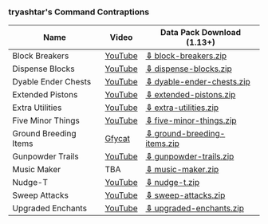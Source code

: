 ﻿### tryashtar's Command Contraptions
Name|Video|Data Pack Download (1.13+)
---|---|---
Block Breakers|[YouTube](https://www.youtube.com/watch?v=aMwxQ2qsNwY)|[**⇩** block-breakers.zip](https://minhaskamal.github.io/DownGit/#/home?url=https://github.com/tryashtar/minecraft-stuff/tree/master/contraptions/block-breakers)
Dispense Blocks|[YouTube](https://www.youtube.com/watch?v=po3BGH5M3f4)|[**⇩** dispense-blocks.zip](https://minhaskamal.github.io/DownGit/#/home?url=https://github.com/tryashtar/minecraft-stuff/tree/master/contraptions/dispense-blocks)
Dyable Ender Chests|[YouTube](https://www.youtube.com/watch?v=vdLghOxYSEM)|[**⇩** dyable-ender-chests.zip](https://minhaskamal.github.io/DownGit/#/home?url=https://github.com/tryashtar/minecraft-stuff/tree/master/contraptions/dyable-ender-chests)
Extended Pistons|[YouTube](https://www.youtube.com/watch?v=hvgzWbBUWmU)|[**⇩** extended-pistons.zip](https://minhaskamal.github.io/DownGit/#/home?url=https://github.com/tryashtar/minecraft-stuff/tree/master/contraptions/extended-pistons)
Extra Utilities|[YouTube](https://www.youtube.com/watch?v=R1NsE792A4k)|[**⇩** extra-utilities.zip](https://minhaskamal.github.io/DownGit/#/home?url=https://github.com/tryashtar/minecraft-stuff/tree/master/contraptions/extra-utilities)
Five Minor Things|[YouTube](https://www.youtube.com/watch?v=MQ-FjxqWa2E)|[**⇩** five-minor-things.zip](https://minhaskamal.github.io/DownGit/#/home?url=https://github.com/tryashtar/minecraft-stuff/tree/master/contraptions/five-minor-things)
Ground Breeding Items|[Gfycat](https://gfycat.com/BoldBeautifulBittern)|[**⇩** ground-breeding-items.zip](https://minhaskamal.github.io/DownGit/#/home?url=https://github.com/tryashtar/minecraft-stuff/tree/master/contraptions/ground-breeding-items)
Gunpowder Trails|[YouTube](https://www.youtube.com/watch?v=KFxeGuDf3LY)|[**⇩** gunpowder-trails.zip](https://minhaskamal.github.io/DownGit/#/home?url=https://github.com/tryashtar/minecraft-stuff/tree/master/contraptions/gunpowder-trails)
Music Maker|TBA|[**⇩** music-maker.zip](https://minhaskamal.github.io/DownGit/#/home?url=https://github.com/tryashtar/minecraft-stuff/tree/master/contraptions/music-maker)
Nudge-T|[YouTube](https://www.youtube.com/watch?v=neXPo2XKif0)|[**⇩** nudge-t.zip](https://minhaskamal.github.io/DownGit/#/home?url=https://github.com/tryashtar/minecraft-stuff/tree/master/contraptions/nudge-t)
Sweep Attacks|[YouTube](https://www.youtube.com/watch?v=CswfItvWa_k)|[**⇩** sweep-attacks.zip](https://minhaskamal.github.io/DownGit/#/home?url=https://github.com/tryashtar/minecraft-stuff/tree/master/contraptions/sweep-attacks)
Upgraded Enchants|[YouTube](https://www.youtube.com/watch?v=cFXVcU5Do88)|[**⇩** upgraded-enchants.zip](https://minhaskamal.github.io/DownGit/#/home?url=https://github.com/tryashtar/minecraft-stuff/tree/master/contraptions/upgraded-enchants)